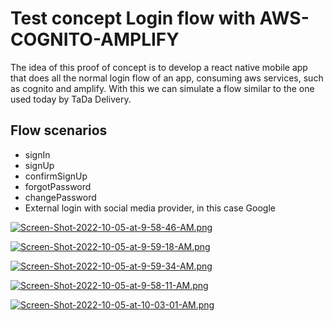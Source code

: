 # Test concept Login flow with AWS-COGNITO-AMPLIFY

The idea of this proof of concept is to develop a react native mobile app that does all the normal login flow of an app, consuming aws services, such as cognito and amplify. 
With this we can simulate a flow similar to the one used today by TaDa Delivery. 


## Flow scenarios
- signIn
- signUp
- confirmSignUp
- forgotPassword
- changePassword
- External login with social media provider, in this case Google

[![Screen-Shot-2022-10-05-at-9-58-46-AM.png](https://i.postimg.cc/tJDBsPrB/Screen-Shot-2022-10-05-at-9-58-46-AM.png)](https://postimg.cc/4H76MKRc)

[![Screen-Shot-2022-10-05-at-9-59-18-AM.png](https://i.postimg.cc/Z5zWWgdD/Screen-Shot-2022-10-05-at-9-59-18-AM.png)](https://postimg.cc/JGKrgpKb)

[![Screen-Shot-2022-10-05-at-9-59-34-AM.png](https://i.postimg.cc/HLxzNVkM/Screen-Shot-2022-10-05-at-9-59-34-AM.png)](https://postimg.cc/PCg1pfZf)

[![Screen-Shot-2022-10-05-at-9-58-11-AM.png](https://i.postimg.cc/qvY6kRGy/Screen-Shot-2022-10-05-at-9-58-11-AM.png)](https://postimg.cc/K1P8fmw8)

[![Screen-Shot-2022-10-05-at-10-03-01-AM.png](https://i.postimg.cc/zXvfVNvj/Screen-Shot-2022-10-05-at-10-03-01-AM.png)](https://postimg.cc/svFzNtpQ)
